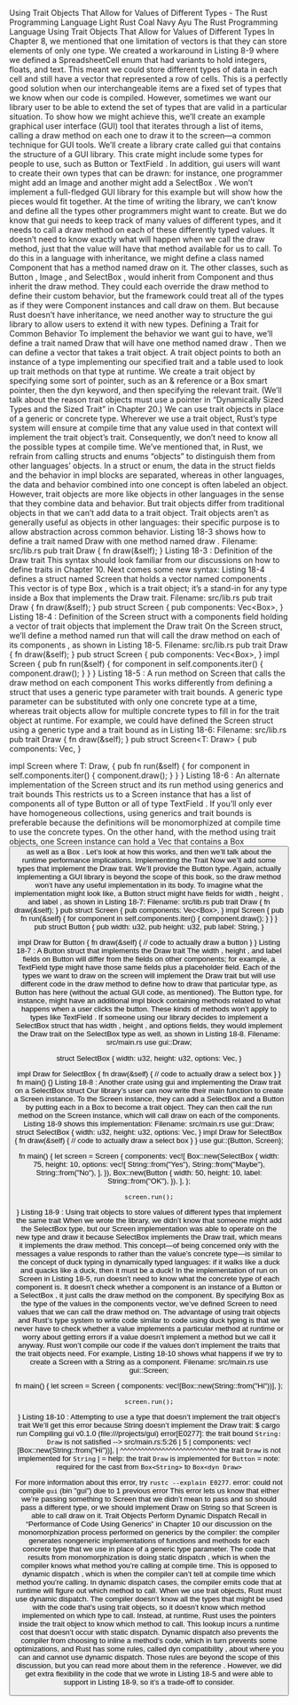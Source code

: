 Using Trait Objects That Allow for Values of Different Types - The Rust Programming Language
Light
Rust
Coal
Navy
Ayu
The Rust Programming Language
Using Trait Objects That Allow for Values of Different Types
In Chapter 8, we mentioned that one limitation of vectors is that they can
store elements of only one type. We created a workaround in Listing 8-9 where
we defined a
SpreadsheetCell
enum that had variants to hold integers, floats,
and text. This meant we could store different types of data in each cell and
still have a vector that represented a row of cells. This is a perfectly good
solution when our interchangeable items are a fixed set of types that we know
when our code is compiled.
However, sometimes we want our library user to be able to extend the set of
types that are valid in a particular situation. To show how we might achieve
this, we’ll create an example graphical user interface (GUI) tool that iterates
through a list of items, calling a
draw
method on each one to draw it to the
screen—a common technique for GUI tools. We’ll create a library crate called
gui
that contains the structure of a GUI library. This crate might include
some types for people to use, such as
Button
or
TextField
. In addition,
gui
users will want to create their own types that can be drawn: for
instance, one programmer might add an
Image
and another might add a
SelectBox
.
We won’t implement a full-fledged GUI library for this example but will show
how the pieces would fit together. At the time of writing the library, we can’t
know and define all the types other programmers might want to create. But we do
know that
gui
needs to keep track of many values of different types, and it
needs to call a
draw
method on each of these differently typed values. It
doesn’t need to know exactly what will happen when we call the
draw
method,
just that the value will have that method available for us to call.
To do this in a language with inheritance, we might define a class named
Component
that has a method named
draw
on it. The other classes, such as
Button
,
Image
, and
SelectBox
, would inherit from
Component
and thus
inherit the
draw
method. They could each override the
draw
method to define
their custom behavior, but the framework could treat all of the types as if
they were
Component
instances and call
draw
on them. But because Rust
doesn’t have inheritance, we need another way to structure the
gui
library to
allow users to extend it with new types.
Defining a Trait for Common Behavior
To implement the behavior we want
gui
to have, we’ll define a trait named
Draw
that will have one method named
draw
. Then we can define a vector that
takes a trait object. A
trait object
points to both an instance of a type
implementing our specified trait and a table used to look up trait methods on
that type at runtime. We create a trait object by specifying some sort of
pointer, such as an
&
reference or a
Box<T>
smart pointer, then the
dyn
keyword, and then specifying the relevant trait. (We’ll talk about the reason
trait objects must use a pointer in
“Dynamically Sized Types and the
Sized
Trait”
in Chapter 20.) We can use trait
objects in place of a generic or concrete type. Wherever we use a trait object,
Rust’s type system will ensure at compile time that any value used in that
context will implement the trait object’s trait. Consequently, we don’t need to
know all the possible types at compile time.
We’ve mentioned that, in Rust, we refrain from calling structs and enums
“objects” to distinguish them from other languages’ objects. In a struct or
enum, the data in the struct fields and the behavior in
impl
blocks are
separated, whereas in other languages, the data and behavior combined into one
concept is often labeled an object. However, trait objects
are
more like
objects in other languages in the sense that they combine data and behavior.
But trait objects differ from traditional objects in that we can’t add data to
a trait object. Trait objects aren’t as generally useful as objects in other
languages: their specific purpose is to allow abstraction across common
behavior.
Listing 18-3 shows how to define a trait named
Draw
with one method named
draw
.
Filename: src/lib.rs
pub trait Draw {
    fn draw(&self);
}
Listing 18-3
: Definition of the
Draw
trait
This syntax should look familiar from our discussions on how to define traits
in Chapter 10. Next comes some new syntax: Listing 18-4 defines a struct named
Screen
that holds a vector named
components
. This vector is of type
Box<dyn Draw>
, which is a trait object; it’s a stand-in for any type inside
a
Box
that implements the
Draw
trait.
Filename: src/lib.rs
pub trait Draw {
fn draw(&self);
}
pub struct Screen {
    pub components: Vec<Box<dyn Draw>>,
}
Listing 18-4
: Definition of the
Screen
struct with a
components
field holding a vector of trait objects that implement the
Draw
trait
On the
Screen
struct, we’ll define a method named
run
that will call the
draw
method on each of its
components
, as shown in Listing 18-5.
Filename: src/lib.rs
pub trait Draw {
fn draw(&self);
}
pub struct Screen {
pub components: Vec<Box<dyn Draw>>,
}
impl Screen {
    pub fn run(&self) {
        for component in self.components.iter() {
            component.draw();
        }
    }
}
Listing 18-5
: A
run
method on
Screen
that calls the
draw
method on each component
This works differently from defining a struct that uses a generic type
parameter with trait bounds. A generic type parameter can be substituted with
only one concrete type at a time, whereas trait objects allow for multiple
concrete types to fill in for the trait object at runtime. For example, we
could have defined the
Screen
struct using a generic type and a trait bound
as in Listing 18-6:
Filename: src/lib.rs
pub trait Draw {
fn draw(&self);
}
pub struct Screen<T: Draw> {
    pub components: Vec<T>,
}

impl<T> Screen<T>
where
    T: Draw,
{
    pub fn run(&self) {
        for component in self.components.iter() {
            component.draw();
        }
    }
}
Listing 18-6
: An alternate implementation of the
Screen
struct and its
run
method using generics and trait bounds
This restricts us to a
Screen
instance that has a list of components all of
type
Button
or all of type
TextField
. If you’ll only ever have homogeneous
collections, using generics and trait bounds is preferable because the
definitions will be monomorphized at compile time to use the concrete types.
On the other hand, with the method using trait objects, one
Screen
instance
can hold a
Vec<T>
that contains a
Box<Button>
as well as a
Box<TextField>
. Let’s look at how this works, and then we’ll talk about the
runtime performance implications.
Implementing the Trait
Now we’ll add some types that implement the
Draw
trait. We’ll provide the
Button
type. Again, actually implementing a GUI library is beyond the scope
of this book, so the
draw
method won’t have any useful implementation in its
body. To imagine what the implementation might look like, a
Button
struct
might have fields for
width
,
height
, and
label
, as shown in Listing 18-7:
Filename: src/lib.rs
pub trait Draw {
fn draw(&self);
}
pub struct Screen {
pub components: Vec<Box<dyn Draw>>,
}
impl Screen {
pub fn run(&self) {
for component in self.components.iter() {
component.draw();
}
}
}
pub struct Button {
    pub width: u32,
    pub height: u32,
    pub label: String,
}

impl Draw for Button {
    fn draw(&self) {
        // code to actually draw a button
    }
}
Listing 18-7
: A
Button
struct that implements the
Draw
trait
The
width
,
height
, and
label
fields on
Button
will differ from the
fields on other components; for example, a
TextField
type might have those
same fields plus a
placeholder
field. Each of the types we want to draw on
the screen will implement the
Draw
trait but will use different code in the
draw
method to define how to draw that particular type, as
Button
has here
(without the actual GUI code, as mentioned). The
Button
type, for instance,
might have an additional
impl
block containing methods related to what
happens when a user clicks the button. These kinds of methods won’t apply to
types like
TextField
.
If someone using our library decides to implement a
SelectBox
struct that has
width
,
height
, and
options
fields, they would implement the
Draw
trait
on the
SelectBox
type as well, as shown in Listing 18-8.
Filename: src/main.rs
use gui::Draw;

struct SelectBox {
    width: u32,
    height: u32,
    options: Vec<String>,
}

impl Draw for SelectBox {
    fn draw(&self) {
        // code to actually draw a select box
    }
}
fn main() {}
Listing 18-8
: Another crate using
gui
and implementing the
Draw
trait on a
SelectBox
struct
Our library’s user can now write their
main
function to create a
Screen
instance. To the
Screen
instance, they can add a
SelectBox
and a
Button
by putting each in a
Box<T>
to become a trait object. They can then call the
run
method on the
Screen
instance, which will call
draw
on each of the
components. Listing 18-9 shows this implementation:
Filename: src/main.rs
use gui::Draw;
struct SelectBox {
width: u32,
height: u32,
options: Vec<String>,
}
impl Draw for SelectBox {
fn draw(&self) {
// code to actually draw a select box
}
}
use gui::{Button, Screen};

fn main() {
    let screen = Screen {
        components: vec![
            Box::new(SelectBox {
                width: 75,
                height: 10,
                options: vec![
                    String::from("Yes"),
                    String::from("Maybe"),
                    String::from("No"),
                ],
            }),
            Box::new(Button {
                width: 50,
                height: 10,
                label: String::from("OK"),
            }),
        ],
    };

    screen.run();
}
Listing 18-9
: Using trait objects to store values of different types that implement the same trait
When we wrote the library, we didn’t know that someone might add the
SelectBox
type, but our
Screen
implementation was able to operate on the
new type and draw it because
SelectBox
implements the
Draw
trait, which
means it implements the
draw
method.
This concept—of being concerned only with the messages a value responds to
rather than the value’s concrete type—is similar to the concept of
duck
typing
in dynamically typed languages: if it walks like a duck and quacks
like a duck, then it must be a duck! In the implementation of
run
on
Screen
in Listing 18-5,
run
doesn’t need to know what the concrete type of each
component is. It doesn’t check whether a component is an instance of a
Button
or a
SelectBox
, it just calls the
draw
method on the component. By
specifying
Box<dyn Draw>
as the type of the values in the
components
vector, we’ve defined
Screen
to need values that we can call the
draw
method on.
The advantage of using trait objects and Rust’s type system to write code
similar to code using duck typing is that we never have to check whether a
value implements a particular method at runtime or worry about getting errors
if a value doesn’t implement a method but we call it anyway. Rust won’t compile
our code if the values don’t implement the traits that the trait objects need.
For example, Listing 18-10 shows what happens if we try to create a
Screen
with a
String
as a component.
Filename: src/main.rs
use gui::Screen;

fn main() {
    let screen = Screen {
        components: vec![Box::new(String::from("Hi"))],
    };

    screen.run();
}
Listing 18-10
: Attempting to use a type that doesn’t implement the trait object’s trait
We’ll get this error because
String
doesn’t implement the
Draw
trait:
$ cargo run
   Compiling gui v0.1.0 (file:///projects/gui)
error[E0277]: the trait bound `String: Draw` is not satisfied
 --> src/main.rs:5:26
  |
5 |         components: vec![Box::new(String::from("Hi"))],
  |                          ^^^^^^^^^^^^^^^^^^^^^^^^^^^^ the trait `Draw` is not implemented for `String`
  |
  = help: the trait `Draw` is implemented for `Button`
  = note: required for the cast from `Box<String>` to `Box<dyn Draw>`

For more information about this error, try `rustc --explain E0277`.
error: could not compile `gui` (bin "gui") due to 1 previous error
This error lets us know that either we’re passing something to
Screen
that we
didn’t mean to pass and so should pass a different type, or we should implement
Draw
on
String
so that
Screen
is able to call
draw
on it.
Trait Objects Perform Dynamic Dispatch
Recall in
“Performance of Code Using
Generics”
in Chapter 10 our
discussion on the monomorphization process performed on generics by the
compiler: the compiler generates nongeneric implementations of functions and
methods for each concrete type that we use in place of a generic type parameter.
The code that results from monomorphization is doing
static dispatch
, which is
when the compiler knows what method you’re calling at compile time. This is
opposed to
dynamic dispatch
, which is when the compiler can’t tell at compile
time which method you’re calling. In dynamic dispatch cases, the compiler emits
code that at runtime will figure out which method to call.
When we use trait objects, Rust must use dynamic dispatch. The compiler doesn’t
know all the types that might be used with the code that’s using trait objects,
so it doesn’t know which method implemented on which type to call. Instead, at
runtime, Rust uses the pointers inside the trait object to know which method to
call. This lookup incurs a runtime cost that doesn’t occur with static dispatch.
Dynamic dispatch also prevents the compiler from choosing to inline a method’s
code, which in turn prevents some optimizations, and Rust has some rules, called
dyn compatibility
, about where you can and cannot use dynamic dispatch. Those
rules are beyond the scope of this discussion, but  you can read more about them
in the reference
. However, we did get extra flexibility in
the code that we wrote in Listing 18-5 and were able to support in Listing 18-9,
so it’s a trade-off to consider.